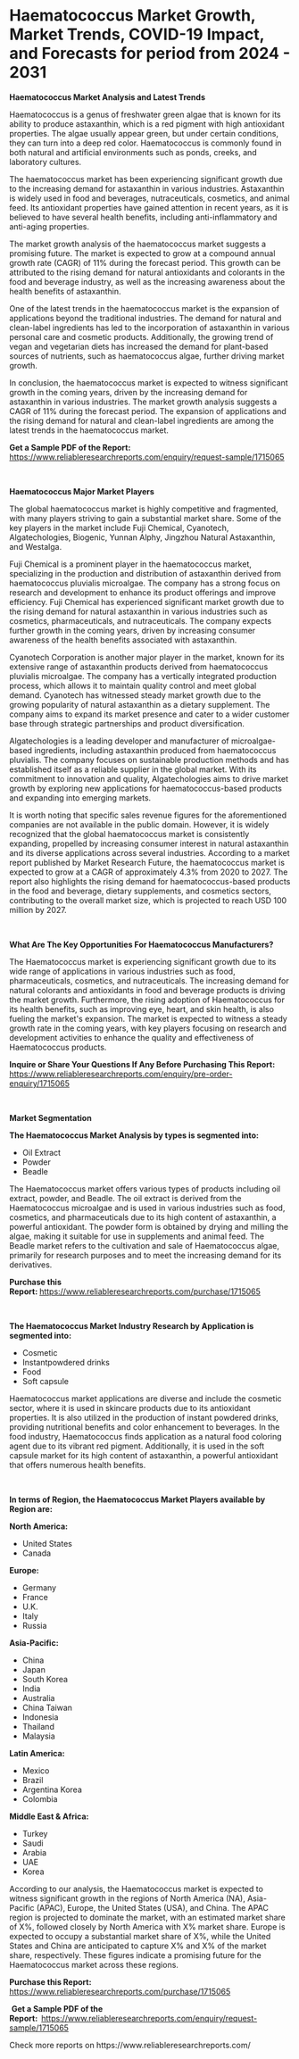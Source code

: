 <p><h1>Haematococcus Market Growth, Market Trends, COVID-19 Impact, and Forecasts for period from 2024 - 2031</h1></p><p><strong>Haematococcus Market Analysis and Latest Trends</strong></p>
<p><p>Haematococcus is a genus of freshwater green algae that is known for its ability to produce astaxanthin, which is a red pigment with high antioxidant properties. The algae usually appear green, but under certain conditions, they can turn into a deep red color. Haematococcus is commonly found in both natural and artificial environments such as ponds, creeks, and laboratory cultures.</p><p>The haematococcus market has been experiencing significant growth due to the increasing demand for astaxanthin in various industries. Astaxanthin is widely used in food and beverages, nutraceuticals, cosmetics, and animal feed. Its antioxidant properties have gained attention in recent years, as it is believed to have several health benefits, including anti-inflammatory and anti-aging properties.</p><p>The market growth analysis of the haematococcus market suggests a promising future. The market is expected to grow at a compound annual growth rate (CAGR) of 11% during the forecast period. This growth can be attributed to the rising demand for natural antioxidants and colorants in the food and beverage industry, as well as the increasing awareness about the health benefits of astaxanthin.</p><p>One of the latest trends in the haematococcus market is the expansion of applications beyond the traditional industries. The demand for natural and clean-label ingredients has led to the incorporation of astaxanthin in various personal care and cosmetic products. Additionally, the growing trend of vegan and vegetarian diets has increased the demand for plant-based sources of nutrients, such as haematococcus algae, further driving market growth.</p><p>In conclusion, the haematococcus market is expected to witness significant growth in the coming years, driven by the increasing demand for astaxanthin in various industries. The market growth analysis suggests a CAGR of 11% during the forecast period. The expansion of applications and the rising demand for natural and clean-label ingredients are among the latest trends in the haematococcus market.</p></p>
<p><strong>Get a Sample PDF of the Report:&nbsp;</strong> <a href="https://www.reliableresearchreports.com/enquiry/request-sample/1715065">https://www.reliableresearchreports.com/enquiry/request-sample/1715065</a></p>
<p>&nbsp;</p>
<p><strong>Haematococcus Major Market Players</strong></p>
<p><p>The global haematococcus market is highly competitive and fragmented, with many players striving to gain a substantial market share. Some of the key players in the market include Fuji Chemical, Cyanotech, Algatechologies, Biogenic, Yunnan Alphy, Jingzhou Natural Astaxanthin, and Westalga.</p><p>Fuji Chemical is a prominent player in the haematococcus market, specializing in the production and distribution of astaxanthin derived from haematococcus pluvialis microalgae. The company has a strong focus on research and development to enhance its product offerings and improve efficiency. Fuji Chemical has experienced significant market growth due to the rising demand for natural astaxanthin in various industries such as cosmetics, pharmaceuticals, and nutraceuticals. The company expects further growth in the coming years, driven by increasing consumer awareness of the health benefits associated with astaxanthin.</p><p>Cyanotech Corporation is another major player in the market, known for its extensive range of astaxanthin products derived from haematococcus pluvialis microalgae. The company has a vertically integrated production process, which allows it to maintain quality control and meet global demand. Cyanotech has witnessed steady market growth due to the growing popularity of natural astaxanthin as a dietary supplement. The company aims to expand its market presence and cater to a wider customer base through strategic partnerships and product diversification.</p><p>Algatechologies is a leading developer and manufacturer of microalgae-based ingredients, including astaxanthin produced from haematococcus pluvialis. The company focuses on sustainable production methods and has established itself as a reliable supplier in the global market. With its commitment to innovation and quality, Algatechologies aims to drive market growth by exploring new applications for haematococcus-based products and expanding into emerging markets.</p><p>It is worth noting that specific sales revenue figures for the aforementioned companies are not available in the public domain. However, it is widely recognized that the global haematococcus market is consistently expanding, propelled by increasing consumer interest in natural astaxanthin and its diverse applications across several industries. According to a market report published by Market Research Future, the haematococcus market is expected to grow at a CAGR of approximately 4.3% from 2020 to 2027. The report also highlights the rising demand for haematococcus-based products in the food and beverage, dietary supplements, and cosmetics sectors, contributing to the overall market size, which is projected to reach USD 100 million by 2027.</p></p>
<p>&nbsp;</p>
<p><strong>What Are The Key Opportunities For Haematococcus Manufacturers?</strong></p>
<p><p>The Haematococcus market is experiencing significant growth due to its wide range of applications in various industries such as food, pharmaceuticals, cosmetics, and nutraceuticals. The increasing demand for natural colorants and antioxidants in food and beverage products is driving the market growth. Furthermore, the rising adoption of Haematococcus for its health benefits, such as improving eye, heart, and skin health, is also fueling the market's expansion. The market is expected to witness a steady growth rate in the coming years, with key players focusing on research and development activities to enhance the quality and effectiveness of Haematococcus products.</p></p>
<p><strong>Inquire or Share Your Questions If Any Before Purchasing This Report:</strong> <a href="https://www.reliableresearchreports.com/enquiry/pre-order-enquiry/1715065">https://www.reliableresearchreports.com/enquiry/pre-order-enquiry/1715065</a></p>
<p>&nbsp;</p>
<p><strong>Market Segmentation</strong></p>
<p><strong>The Haematococcus Market Analysis by types is segmented into:</strong></p>
<p><ul><li>Oil Extract</li><li>Powder</li><li>Beadle</li></ul></p>
<p><p>The Haematococcus market offers various types of products including oil extract, powder, and Beadle. The oil extract is derived from the Haematococcus microalgae and is used in various industries such as food, cosmetics, and pharmaceuticals due to its high content of astaxanthin, a powerful antioxidant. The powder form is obtained by drying and milling the algae, making it suitable for use in supplements and animal feed. The Beadle market refers to the cultivation and sale of Haematococcus algae, primarily for research purposes and to meet the increasing demand for its derivatives.</p></p>
<p><strong>Purchase this Report:&nbsp;</strong><a href="https://www.reliableresearchreports.com/purchase/1715065">https://www.reliableresearchreports.com/purchase/1715065</a></p>
<p>&nbsp;</p>
<p><strong>The Haematococcus Market Industry Research by Application is segmented into:</strong></p>
<p><ul><li>Cosmetic</li><li>Instantpowdered drinks</li><li>Food</li><li>Soft capsule</li></ul></p>
<p><p>Haematococcus market applications are diverse and include the cosmetic sector, where it is used in skincare products due to its antioxidant properties. It is also utilized in the production of instant powdered drinks, providing nutritional benefits and color enhancement to beverages. In the food industry, Haematococcus finds application as a natural food coloring agent due to its vibrant red pigment. Additionally, it is used in the soft capsule market for its high content of astaxanthin, a powerful antioxidant that offers numerous health benefits.</p></p>
<p>&nbsp;</p>
<p><strong>In terms of Region, the Haematococcus Market Players available by Region are:</strong></p>
<p>
    <p> <strong> North America: </strong>
        <ul>
            <li>United States</li>
            <li>Canada</li>
        </ul>
        </p> 
    <p> <strong> Europe: </strong>
        <ul>
            <li>Germany</li>
            <li>France</li>
            <li>U.K.</li>
            <li>Italy</li>
            <li>Russia</li>
        </ul>
        </p> 
    <p> <strong> Asia-Pacific: </strong>
        <ul>
            <li>China</li>
            <li>Japan</li>
            <li>South Korea</li>
            <li>India</li>
            <li>Australia</li>
            <li>China Taiwan</li>
            <li>Indonesia</li>
            <li>Thailand</li>
            <li>Malaysia</li>
        </ul>
        </p> 
    <p> <strong> Latin America: </strong>
        <ul>
            <li>Mexico</li>
            <li>Brazil</li>
            <li>Argentina Korea</li>
            <li>Colombia</li>
        </ul>
        </p> 
    <p> <strong> Middle East & Africa: </strong>
        <ul>
            <li>Turkey</li>
            <li>Saudi</li>
            <li>Arabia</li>
            <li>UAE</li>
            <li>Korea</li>
        </ul>
    </p>
    </p>
<p><p>According to our analysis, the Haematococcus market is expected to witness significant growth in the regions of North America (NA), Asia-Pacific (APAC), Europe, the United States (USA), and China. The APAC region is projected to dominate the market, with an estimated market share of X%, followed closely by North America with X% market share. Europe is expected to occupy a substantial market share of X%, while the United States and China are anticipated to capture X% and X% of the market share, respectively. These figures indicate a promising future for the Haematococcus market across these regions.</p></p>
<p><strong>Purchase this Report: </strong><a href="https://www.reliableresearchreports.com/purchase/1715065">https://www.reliableresearchreports.com/purchase/1715065</a></p>
<p>&nbsp;<strong>Get a Sample PDF of the Report:&nbsp;&nbsp;</strong><a href="https://www.reliableresearchreports.com/enquiry/request-sample/1715065">https://www.reliableresearchreports.com/enquiry/request-sample/1715065</a></p>
<p><strong></strong></p>
<p>Check more reports on https://www.reliableresearchreports.com/</p>